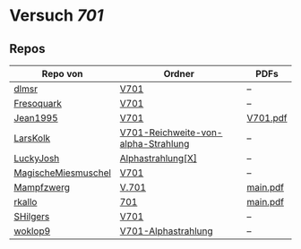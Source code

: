 # Versuch *701*

## Repos

|                     Repo von                     |                                                               Ordner                                                                |                                                                   PDFs                                                                   |
|--------------------------------------------------|-------------------------------------------------------------------------------------------------------------------------------------|------------------------------------------------------------------------------------------------------------------------------------------|
|[dlmsr](../repo/dlmsr)                            |[V701](https://github.com/dlmsr/praktikum/tree/master/V701)                                                                          |–                                                                                                                                         |
|[Fresoquark](../repo/Fresoquark)                  |[V701](https://github.com/Fresoquark/Anfaengerpraktikum/tree/master/V701)                                                            |–                                                                                                                                         |
|[Jean1995](../repo/Jean1995)                      |[V701](https://github.com/Jean1995/Praktikum/tree/master/V701)                                                                       |[V701.pdf](https://docs.google.com/viewer?url=https://raw.githubusercontent.com/Jean1995/Praktikum/master/Protokolle_Fertig/V701.pdf)     |
|[LarsKolk](../repo/LarsKolk)                      |[V701-Reichweite-von-alpha-Strahlung](https://github.com/LarsKolk/Anfaengerpraktikum/tree/master/V701-Reichweite-von-alpha-Strahlung)|–                                                                                                                                         |
|[LuckyJosh](../repo/LuckyJosh)                    |[Alphastrahlung[X]](https://github.com/LuckyJosh/APPhysik/tree/master/Alphastrahlung[X])                                             |–                                                                                                                                         |
|[MagischeMiesmuschel](../repo/MagischeMiesmuschel)|[V701](https://github.com/MagischeMiesmuschel/AnfaengerPraktikum/tree/master/V701)                                                   |–                                                                                                                                         |
|[Mampfzwerg](../repo/Mampfzwerg)                  |[V.701](https://github.com/Mampfzwerg/Praktikum/tree/master/V.701)                                                                   |[main.pdf](https://docs.google.com/viewer?url=https://raw.githubusercontent.com/Mampfzwerg/Praktikum/master/V.701/latex-template/main.pdf)|
|[rkallo](../repo/rkallo)                          |[701](https://github.com/rkallo/APWS1718/tree/master/701)                                                                            |[main.pdf](https://docs.google.com/viewer?url=https://raw.githubusercontent.com/rkallo/APWS1718/master/701/main.pdf)                      |
|[SHilgers](../repo/SHilgers)                      |[V701](https://github.com/SHilgers/Praktikum2/tree/master/V701)                                                                      |–                                                                                                                                         |
|[woklop9](../repo/woklop9)                        |[V701-Alphastrahlung](https://github.com/woklop9/Anfaengerpraktikum/tree/master/V701-Alphastrahlung)                                 |–                                                                                                                                         |
